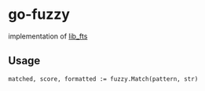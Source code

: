 # go-fuzzy

implementation of [lib_fts](https://github.com/forrestthewoods/lib_fts)

## Usage

```
matched, score, formatted := fuzzy.Match(pattern, str)
```
